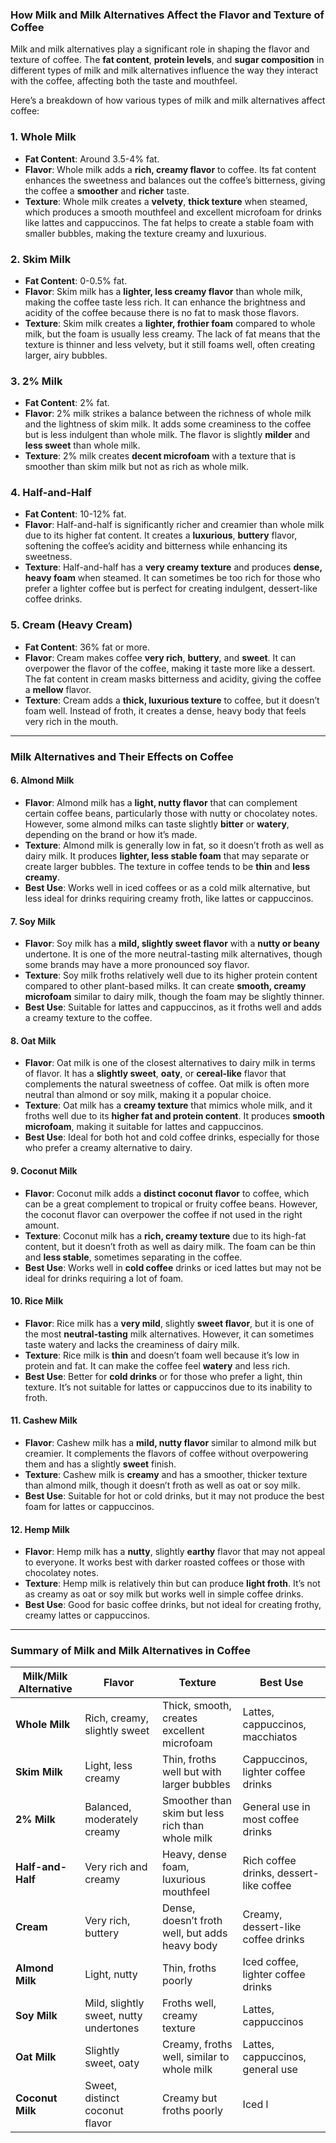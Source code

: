 ### How Milk and Milk Alternatives Affect the Flavor and Texture of Coffee

Milk and milk alternatives play a significant role in shaping the flavor and texture of coffee. The **fat content**, **protein levels**, and **sugar composition** in different types of milk and milk alternatives influence the way they interact with the coffee, affecting both the taste and mouthfeel.

Here’s a breakdown of how various types of milk and milk alternatives affect coffee:

### 1. **Whole Milk**
- **Fat Content**: Around 3.5-4% fat.
- **Flavor**: Whole milk adds a **rich, creamy flavor** to coffee. Its fat content enhances the sweetness and balances out the coffee’s bitterness, giving the coffee a **smoother** and **richer** taste.
- **Texture**: Whole milk creates a **velvety**, **thick texture** when steamed, which produces a smooth mouthfeel and excellent microfoam for drinks like lattes and cappuccinos. The fat helps to create a stable foam with smaller bubbles, making the texture creamy and luxurious.

### 2. **Skim Milk**
- **Fat Content**: 0-0.5% fat.
- **Flavor**: Skim milk has a **lighter, less creamy flavor** than whole milk, making the coffee taste less rich. It can enhance the brightness and acidity of the coffee because there is no fat to mask those flavors.
- **Texture**: Skim milk creates a **lighter, frothier foam** compared to whole milk, but the foam is usually less creamy. The lack of fat means that the texture is thinner and less velvety, but it still foams well, often creating larger, airy bubbles.

### 3. **2% Milk**
- **Fat Content**: 2% fat.
- **Flavor**: 2% milk strikes a balance between the richness of whole milk and the lightness of skim milk. It adds some creaminess to the coffee but is less indulgent than whole milk. The flavor is slightly **milder** and **less sweet** than whole milk.
- **Texture**: 2% milk creates **decent microfoam** with a texture that is smoother than skim milk but not as rich as whole milk.

### 4. **Half-and-Half**
- **Fat Content**: 10-12% fat.
- **Flavor**: Half-and-half is significantly richer and creamier than whole milk due to its higher fat content. It creates a **luxurious**, **buttery** flavor, softening the coffee’s acidity and bitterness while enhancing its sweetness.
- **Texture**: Half-and-half has a **very creamy texture** and produces **dense, heavy foam** when steamed. It can sometimes be too rich for those who prefer a lighter coffee but is perfect for creating indulgent, dessert-like coffee drinks.

### 5. **Cream (Heavy Cream)**
- **Fat Content**: 36% fat or more.
- **Flavor**: Cream makes coffee **very rich**, **buttery**, and **sweet**. It can overpower the flavor of the coffee, making it taste more like a dessert. The fat content in cream masks bitterness and acidity, giving the coffee a **mellow** flavor.
- **Texture**: Cream adds a **thick, luxurious texture** to coffee, but it doesn’t foam well. Instead of froth, it creates a dense, heavy body that feels very rich in the mouth.

---

### Milk Alternatives and Their Effects on Coffee

#### 6. **Almond Milk**
- **Flavor**: Almond milk has a **light, nutty flavor** that can complement certain coffee beans, particularly those with nutty or chocolatey notes. However, some almond milks can taste slightly **bitter** or **watery**, depending on the brand or how it’s made.
- **Texture**: Almond milk is generally low in fat, so it doesn’t froth as well as dairy milk. It produces **lighter, less stable foam** that may separate or create larger bubbles. The texture in coffee tends to be **thin** and **less creamy**.
- **Best Use**: Works well in iced coffees or as a cold milk alternative, but less ideal for drinks requiring creamy froth, like lattes or cappuccinos.

#### 7. **Soy Milk**
- **Flavor**: Soy milk has a **mild, slightly sweet flavor** with a **nutty or beany** undertone. It is one of the more neutral-tasting milk alternatives, though some brands may have a more pronounced soy flavor.
- **Texture**: Soy milk froths relatively well due to its higher protein content compared to other plant-based milks. It can create **smooth, creamy microfoam** similar to dairy milk, though the foam may be slightly thinner.
- **Best Use**: Suitable for lattes and cappuccinos, as it froths well and adds a creamy texture to the coffee.

#### 8. **Oat Milk**
- **Flavor**: Oat milk is one of the closest alternatives to dairy milk in terms of flavor. It has a **slightly sweet**, **oaty**, or **cereal-like** flavor that complements the natural sweetness of coffee. Oat milk is often more neutral than almond or soy milk, making it a popular choice.
- **Texture**: Oat milk has a **creamy texture** that mimics whole milk, and it froths well due to its **higher fat and protein content**. It produces **smooth microfoam**, making it suitable for lattes and cappuccinos.
- **Best Use**: Ideal for both hot and cold coffee drinks, especially for those who prefer a creamy alternative to dairy.

#### 9. **Coconut Milk**
- **Flavor**: Coconut milk adds a **distinct coconut flavor** to coffee, which can be a great complement to tropical or fruity coffee beans. However, the coconut flavor can overpower the coffee if not used in the right amount.
- **Texture**: Coconut milk has a **rich, creamy texture** due to its high-fat content, but it doesn’t froth as well as dairy milk. The foam can be thin and **less stable**, sometimes separating in the coffee.
- **Best Use**: Works well in **cold coffee** drinks or iced lattes but may not be ideal for drinks requiring a lot of foam.

#### 10. **Rice Milk**
- **Flavor**: Rice milk has a **very mild**, slightly **sweet flavor**, but it is one of the most **neutral-tasting** milk alternatives. However, it can sometimes taste watery and lacks the creaminess of dairy milk.
- **Texture**: Rice milk is **thin** and doesn’t foam well because it’s low in protein and fat. It can make the coffee feel **watery** and less rich.
- **Best Use**: Better for **cold drinks** or for those who prefer a light, thin texture. It’s not suitable for lattes or cappuccinos due to its inability to froth.

#### 11. **Cashew Milk**
- **Flavor**: Cashew milk has a **mild, nutty flavor** similar to almond milk but creamier. It complements the flavors of coffee without overpowering them and has a slightly **sweet** finish.
- **Texture**: Cashew milk is **creamy** and has a smoother, thicker texture than almond milk, though it doesn’t froth as well as oat or soy milk.
- **Best Use**: Suitable for hot or cold drinks, but it may not produce the best foam for lattes or cappuccinos.

#### 12. **Hemp Milk**
- **Flavor**: Hemp milk has a **nutty**, slightly **earthy** flavor that may not appeal to everyone. It works best with darker roasted coffees or those with chocolatey notes.
- **Texture**: Hemp milk is relatively thin but can produce **light froth**. It’s not as creamy as oat or soy milk but works well in simple coffee drinks.
- **Best Use**: Good for basic coffee drinks, but not ideal for creating frothy, creamy lattes or cappuccinos.

---

### Summary of Milk and Milk Alternatives in Coffee

| **Milk/Milk Alternative** | **Flavor**                                  | **Texture**                                    | **Best Use**                             |
|---------------------------|---------------------------------------------|------------------------------------------------|------------------------------------------|
| **Whole Milk**             | Rich, creamy, slightly sweet                | Thick, smooth, creates excellent microfoam     | Lattes, cappuccinos, macchiatos          |
| **Skim Milk**              | Light, less creamy                         | Thin, froths well but with larger bubbles      | Cappuccinos, lighter coffee drinks       |
| **2% Milk**                | Balanced, moderately creamy                 | Smoother than skim but less rich than whole milk | General use in most coffee drinks        |
| **Half-and-Half**          | Very rich and creamy                        | Heavy, dense foam, luxurious mouthfeel         | Rich coffee drinks, dessert-like coffee  |
| **Cream**                  | Very rich, buttery                         | Dense, doesn’t froth well, but adds heavy body | Creamy, dessert-like coffee drinks       |
| **Almond Milk**            | Light, nutty                               | Thin, froths poorly                           | Iced coffee, lighter coffee drinks       |
| **Soy Milk**               | Mild, slightly sweet, nutty undertones      | Froths well, creamy texture                    | Lattes, cappuccinos                      |
| **Oat Milk**               | Slightly sweet, oaty                       | Creamy, froths well, similar to whole milk     | Lattes, cappuccinos, general use         |
| **Coconut Milk**           | Sweet, distinct coconut flavor             | Creamy but froths poorly                       | Iced l